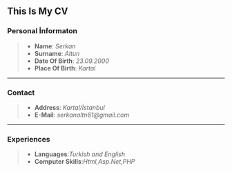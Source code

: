 ## This Is My CV

### Personal İnformaton
>* **Name**: _Serkan_
>* **Surname**: _Altun_
>* **Date Of Birth**: _23.09.2000_
>* **Place Of Birth**: _Kartal_
---
### Contact
>* **Address**: _Kartal/İstanbul_
>* **E-Mail**: _serkanaltn61@gmail.com_
---
### Experiences
>* **Languages**:_Turkish and English_
>* **Computer Skills**:_Html,Asp.Net,PHP_
